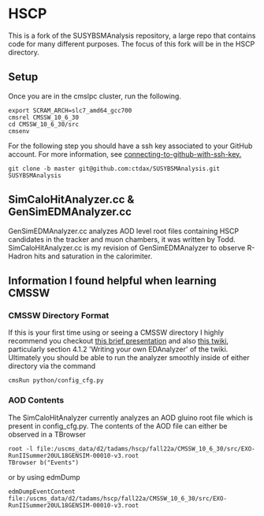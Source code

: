 # HSCP
This is a fork of the SUSYBSMAnalysis repository, a large repo that contains code for many different purposes. The focus of this fork will be in the HSCP directory.

## Setup
Once you are in the cmslpc cluster, run the following.
```
export SCRAM_ARCH=slc7_amd64_gcc700
cmsrel CMSSW_10_6_30
cd CMSSW_10_6_30/src
cmsenv
```
For the following step you should have a ssh key associated to your GitHub account. For more information, see [connecting-to-github-with-ssh-key.](https://docs.github.com/en/authentication/connecting-to-github-with-ssh/generating-a-new-ssh-key-and-adding-it-to-the-ssh-agent)
```
git clone -b master git@github.com:ctdax/SUSYBSMAnalysis.git SUSYBSMAnalysis
```

## SimCaloHitAnalyzer.cc & GenSimEDMAnalyzer.cc

GenSimEDMAnalyzer.cc analyzes AOD level root files containing HSCP candidates in the tracker and muon chambers, it was written by Todd. SimCaloHitAnalyzer.cc is my revision of GenSimEDMAnalyzer to observe R-Hadron hits and saturation in the calorimiter.

## Information I found helpful when learning CMSSW

### CMSSW Directory Format

If this is your first time using or seeing a CMSSW directory I highly recommend you checkout [this brief presentation](https://www.hep.ph.ic.ac.uk/~dbauer/cms/tutorial_2011.pdf) and also [this twiki](https://twiki.cern.ch/twiki/bin/view/CMSPublic/WorkBookChapter4#SampleCode), particularly section 4.1.2 'Writing your own EDAnalyzer' of the twiki. Ultimately you should be able to run the analyzer smoothly inside of either directory via the command
```
cmsRun python/config_cfg.py
```

### AOD Contents

The SimCaloHitAnalyzer currently analyzes an AOD gluino root file which is present in config_cfg.py. The contents of the AOD file can either be observed in a TBrowser
```
root -l file:/uscms_data/d2/tadams/hscp/fall22a/CMSSW_10_6_30/src/EXO-RunIISummer20UL18GENSIM-00010-v3.root
TBrowser b("Events")
```
or by using edmDump
```
edmDumpEventContent file:/uscms_data/d2/tadams/hscp/fall22a/CMSSW_10_6_30/src/EXO-RunIISummer20UL18GENSIM-00010-v3.root
```
